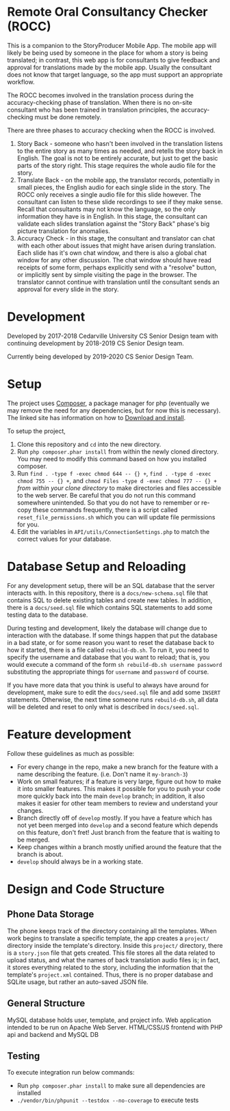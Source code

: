 # Remote Oral Consultancy Checker (ROCC)

This is a companion to the StoryProducer Mobile App. The mobile app will likely
be being used by someone in the place for whom a story is being translated; in
contrast, this web app is for consultants to give feedback and approval for
translations made by the mobile app. Usually the consultant does not know that
target language, so the app must support an appropriate workflow.

The ROCC becomes involved in the translation process during the
accuracy-checking phase of translation. When there is no on-site consultant who
has been trained in translation principles, the accuracy-checking must be done
remotely.

There are three phases to accuracy checking when the ROCC is involved.
1. Story Back - someone who hasn't been involved in the translation listens to
	 the entire story as many times as needed, and retells the story back in
	 English. The goal is not to be entirely accurate, but just to get the basic
	 parts of the story right. This stage requires the whole audio file for the
	 story.
2. Translate Back - on the mobile app, the translator records, potentially in
	 small pieces, the English audio for each single slide in the story. The ROCC
	 only receives a single audio file for this slide however. The consultant can
	 listen to these slide recordings to see if they make sense. Recall that
	 consultants may not know the language, so the only information they have is
	 in English. In this stage, the consultant can validate each slides
	 translation against the "Story Back" phase's big picture translation for
	 anomalies.
3. Accuracy Check - in this stage, the consultant and translator can chat with
	 each other about issues that might have arisen during translation. Each
	 slide has it's own chat window, and there is also a global chat window for
	 any other discussion. The chat window should have read receipts of some
	 form, perhaps explicitly send with a "resolve" button, or implicitly sent by
	 simple visiting the page in the browser. The translator cannot continue with
	 translation until the consultant sends an approval for every slide in the
	 story.

# Development

Developed by 2017-2018 Cedarville University CS Senior Design team
with continuing development by 2018-2019 CS Senior Design team.

Currently being developed by 2019-2020 CS Senior Design Team.

# Setup

The project uses [Composer](getcomposer.org), a package manager for php
(eventually we may remove the need for any dependencies, but for now this is
necessary). The linked site has information on how to [Download and
install](getcomposer.org/download).

To setup the project,
1. Clone this repository and `cd` into the new directory.
2. Run `php composer.phar install` from within the newly cloned directory. You
	 may need to modify this command based on how you installed composer.
3. Run `find . -type f -exec chmod 644 -- {} +`, `find . -type d -exec chmod
   755 -- {} +`, and `chmod Files -type d -exec chmod 777 -- {} +` *from within
   your clone directory* to make directories and files accessible to the web
   server. Be careful that you do not run this command somewhere unintended. So
   that you do not have to remember or re-copy these commands frequently, there
   is a script called `reset_file_permissions.sh` which you can will update
   file permissions for you.
4. Edit the variables in `API/utils/ConnectionSettings.php` to match the
   correct values for your database.

# Database Setup and Reloading

For any development setup, there will be an SQL database that the server
interacts with. In this repository, there is a `docs/new-schema.sql` file that
contains SQL to delete existing tables and create new tables. In addition,
there is a `docs/seed.sql` file which contains SQL statements to add some
testing data to the database.

During testing and development, likely the database will change due to
interaction with the database. If some things happen that put the database in a
bad state, or for some reason you want to reset the database back to how it
started, there is a file called `rebuild-db.sh`. To run it, you need to specify
the username and database that you want to reload; that is, you would execute a
command of the form `sh rebuild-db.sh username password` substituting the
appropriate things for `username` and `password` of course.

If you have more data that you think is useful to always have around for
development, make sure to edit the `docs/seed.sql` file and add some `INSERT`
statements. Otherwise, the next time someone runs `rebuild-db.sh`, all data
will be deleted and reset to only what is described in `docs/seed.sql`.

# Feature development

Follow these guidelines as much as possible:

* For every change in the repo, make a new branch for the feature with a name
	describing the feature. (i.e. Don't name it `my-branch-3`)
* Work on small features; if a feature is very large, figure out how to make it
	into smaller features. This makes it possible for you to push your code more
	quickly back into the main `develop` branch; in addition, it also makes it
	easier for other team members to review and understand your changes.
* Branch directly off of `develop` mostly. If you have a feature which has not
	yet been merged into `develop` and a second feature which depends on this
	feature, don't fret! Just branch from the feature that is waiting to be
	merged.
* Keep changes within a branch mostly unified around the feature that the
	branch is about.
* `develop` should always be in a working state.

# Design and Code Structure

## Phone Data Storage

The phone keeps track of the directory containing all the templates. When work 
begins to translate a specific template, the app creates a `project/` directory 
inside the template's directory. Inside this `project/` directory, there is a 
`story.json` file that gets created. This file stores all the data related to 
upload status, and what the names of back translation audio files is; in fact, 
it stores everything related to the story, including the information that the 
template's `project.xml` contained. Thus, there is no proper database and SQLite
usage, but rather an auto-saved JSON file.

## General Structure

MySQL database holds user, template, and project info. Web application intended 
to be run on Apache Web Server. HTML/CSS/JS frontend with PHP api and backend 
and MySQL DB


## Testing

To execute integration run below commands:

* Run `php composer.phar install` to make sure all dependencies are installed
* `./vendor/bin/phpunit --testdox --no-coverage` to execute tests


